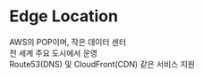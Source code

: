 # Edge Location

AWS의 POP이며, 작은 데이터 센터  
전 세계 주요 도시에서 운영  
Route53(DNS) 및 CloudFront(CDN) 같은 서비스 지원
